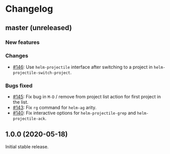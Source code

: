 # Changelog

## master (unreleased)

### New features

### Changes

* [#146](https://github.com/bbatsov/helm-projectile/pull/146): Use `helm-projectile` interface after switching to a project in `helm-projectile-switch-project`.

### Bugs fixed

* [#145](https://github.com/bbatsov/helm-projectile/issues/145): Fix bug in `M-D` / remove from project list action for first project in the list.
* [#143](https://github.com/bbatsov/helm-projectile/issues/143): Fix `rg` command for `helm-ag` arity.
* [#140](https://github.com/bbatsov/helm-projectile/pull/140): Fix interactive options for `helm-projectile-grep` and `helm-projectile-ack`.

## 1.0.0 (2020-05-18)

Initial stable release.
